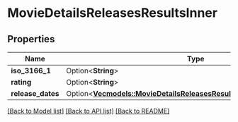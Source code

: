# MovieDetailsReleasesResultsInner

## Properties

Name | Type | Description | Notes
------------ | ------------- | ------------- | -------------
**iso_3166_1** | Option<**String**> |  | [optional]
**rating** | Option<**String**> |  | [optional]
**release_dates** | Option<[**Vec<models::MovieDetailsReleasesResultsInnerReleaseDatesInner>**](MovieDetails_releases_results_inner_release_dates_inner.md)> |  | [optional]

[[Back to Model list]](../README.md#documentation-for-models) [[Back to API list]](../README.md#documentation-for-api-endpoints) [[Back to README]](../README.md)



